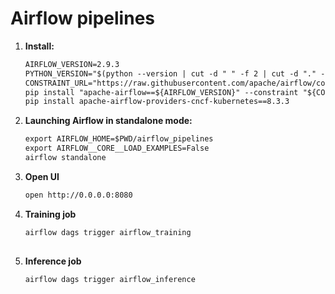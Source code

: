 # Airflow pipelines

1. **Install:**
   ```markdown
   AIRFLOW_VERSION=2.9.3
   PYTHON_VERSION="$(python --version | cut -d " " -f 2 | cut -d "." -f 1-2)"
   CONSTRAINT_URL="https://raw.githubusercontent.com/apache/airflow/constraints-${AIRFLOW_VERSION}/constraints-${PYTHON_VERSION}.txt"
   pip install "apache-airflow==${AIRFLOW_VERSION}" --constraint "${CONSTRAINT_URL}"
   pip install apache-airflow-providers-cncf-kubernetes==8.3.3
   
2. **Launching Airflow in standalone mode:**
   ```markdown
   export AIRFLOW_HOME=$PWD/airflow_pipelines
   export AIRFLOW__CORE__LOAD_EXAMPLES=False
   airflow standalone

3. **Open UI**
   ```markdown
   open http://0.0.0.0:8080

4. **Training job**
   ```markdown
   airflow dags trigger airflow_training
 
5. **Inference job**
   ```markdown
   airflow dags trigger airflow_inference
